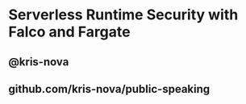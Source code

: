 # Serverless Runtime Security with Falco and Fargate
## @kris-nova
## github.com/kris-nova/public-speaking


 